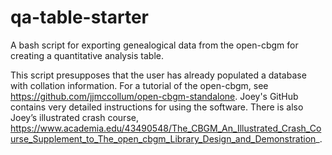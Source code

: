 # qa-table-starter
A bash script for exporting genealogical data from the open-cbgm for creating a quantitative analysis table.

This script presupposes that the user has already populated a database with collation information. For a tutorial of the open-cbgm, see https://github.com/jjmccollum/open-cbgm-standalone. Joey's GitHub contains very detailed instructions for using the software. There is also Joey’s illustrated crash course, https://www.academia.edu/43490548/The_CBGM_An_Illustrated_Crash_Course_Supplement_to_The_open_cbgm_Library_Design_and_Demonstration_.
